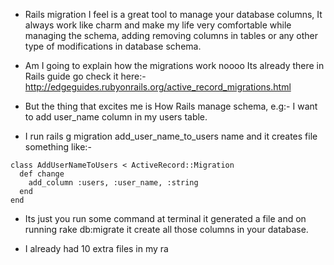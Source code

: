 
* Rails migration I feel is a great tool to manage your database columns, It always work like charm and make my life very comfortable while managing the schema, adding removing columns in tables or any other type of modifications in database schema.

* Am I going to explain how the migrations work noooo Its already there in Rails guide go check it here:- http://edgeguides.rubyonrails.org/active_record_migrations.html 
 
* But the thing that excites me is How Rails manage schema, e.g:- I want to add user_name column in my users table.

* I run rails g migration add_user_name_to_users name and it creates file something like:-

```
class AddUserNameToUsers < ActiveRecord::Migration
  def change
    add_column :users, :user_name, :string    
  end
end
```

* Its just you run some command at terminal it generated a file and on running rake db:migrate it create all those columns in your database.

* I already had 10 extra files in my ra
